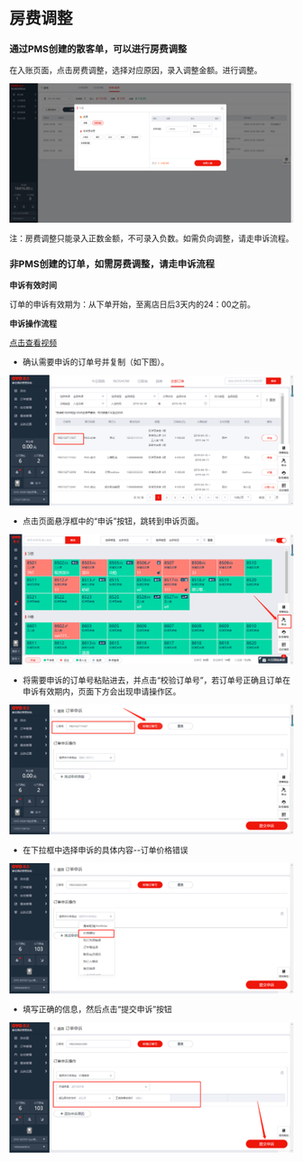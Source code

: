 # 房费调整

### 通过PMS创建的散客单，可以进行房费调整

在入账页面，点击房费调整，选择对应原因，录入调整金额。进行调整。

![](../../../.gitbook/assets/image%20%28855%29.png)

注：房费调整只能录入正数金额，不可录入负数。如需负向调整，请走申诉流程。

### 非PMS创建的订单，如需房费调整，请走申诉流程

**申诉有效时间**

订单的申诉有效期为：从下单开始，至离店日后3天内的24：00之前。

**申诉操作流程**

[点击查看视频](http://crs-pms-vidio.oss-cn-beijing.aliyuncs.com/%E5%A4%9C%E5%AE%A1-%E6%8F%90%E4%BA%A4%E7%94%B3%E8%AF%89.mp4)

* 确认需要申诉的订单号并复制（如下图）。

![](../../../.gitbook/assets/image%20%28749%29.png)

* 点击页面悬浮框中的“申诉”按钮，跳转到申诉页面。

![](../../../.gitbook/assets/image%20%28598%29.png)

* 将需要申诉的订单号粘贴进去，并点击“校验订单号”，若订单号正确且订单在申诉有效期内，页面下方会出现申请操作区。

![](../../../.gitbook/assets/image%20%28800%29.png)

* 在下拉框中选择申诉的具体内容--订单价格错误

![](../../../.gitbook/assets/image%20%2845%29.png)

* 填写正确的信息，然后点击“提交申诉”按钮

![](../../../.gitbook/assets/image%20%2867%29.png)

